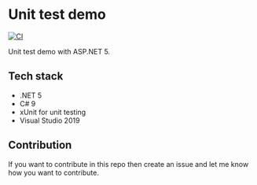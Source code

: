 # Unit test demo

[![CI](https://github.com/Arnab-Developer/UnitTestDemo/actions/workflows/ci.yml/badge.svg)](https://github.com/Arnab-Developer/UnitTestDemo/actions/workflows/ci.yml)

Unit test demo with ASP.NET 5.

## Tech stack

* .NET 5
* C# 9
* xUnit for unit testing
* Visual Studio 2019

## Contribution

If you want to contribute in this repo then create an issue and let me know how you want to contribute.
